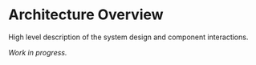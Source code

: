 # Architecture Overview

High level description of the system design and component interactions.

_Work in progress._
